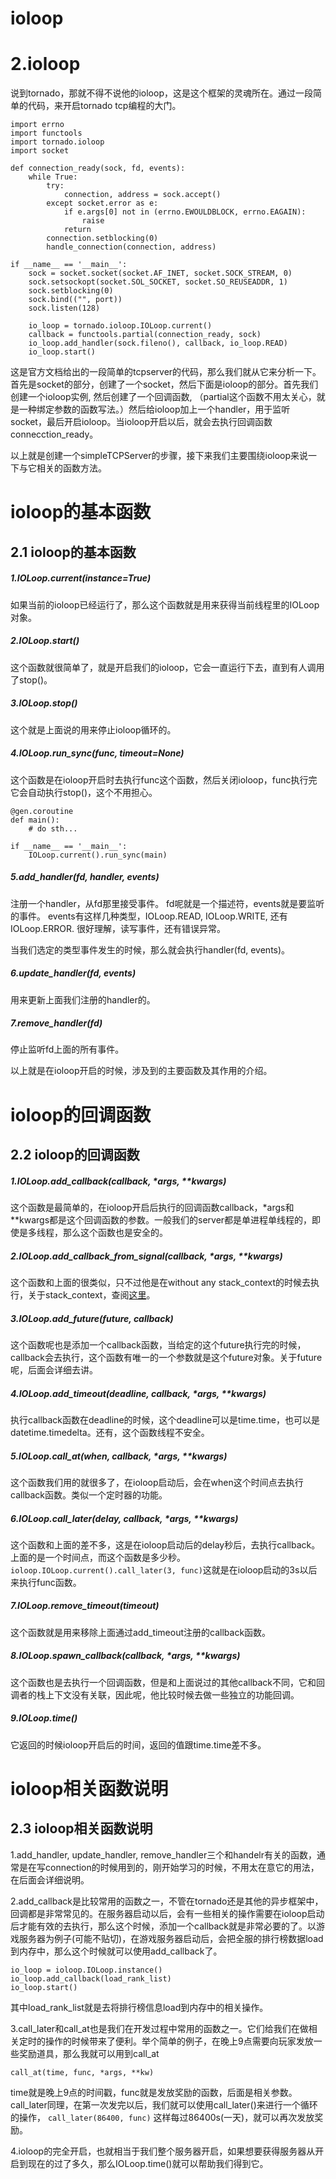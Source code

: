 # ioloop

# 2.ioloop

说到tornado，那就不得不说他的ioloop，这是这个框架的灵魂所在。通过一段简单的代码，来开启tornado tcp编程的大门。

```
import errno
import functools
import tornado.ioloop
import socket

def connection_ready(sock, fd, events):
    while True:
        try:
            connection, address = sock.accept()
        except socket.error as e:
            if e.args[0] not in (errno.EWOULDBLOCK, errno.EAGAIN):
                raise
            return
        connection.setblocking(0)
        handle_connection(connection, address)

if __name__ == '__main__':
    sock = socket.socket(socket.AF_INET, socket.SOCK_STREAM, 0)
    sock.setsockopt(socket.SOL_SOCKET, socket.SO_REUSEADDR, 1)
    sock.setblocking(0)
    sock.bind(("", port))
    sock.listen(128)

    io_loop = tornado.ioloop.IOLoop.current()
    callback = functools.partial(connection_ready, sock)
    io_loop.add_handler(sock.fileno(), callback, io_loop.READ)
    io_loop.start() 
```

这是官方文档给出的一段简单的tcpserver的代码，那么我们就从它来分析一下。 首先是socket的部分，创建了一个socket，然后下面是ioloop的部分。首先我们创建一个ioloop实例, 然后创建了一个回调函数, （partial这个函数不用太关心，就是一种绑定参数的函数写法。）然后给ioloop加上一个handler，用于监听socket，最后开启ioloop。当ioloop开启以后，就会去执行回调函数connecction_ready。

以上就是创建一个simpleTCPServer的步骤，接下来我们主要围绕ioloop来说一下与它相关的函数方法。

# ioloop的基本函数

## 2.1 ioloop的基本函数

##### 1.IOLoop.current(instance=True)

如果当前的ioloop已经运行了，那么这个函数就是用来获得当前线程里的IOLoop对象。

##### 2.IOLoop.start()

这个函数就很简单了，就是开启我们的ioloop，它会一直运行下去，直到有人调用了stop()。

##### 3.IOLoop.stop()

这个就是上面说的用来停止ioloop循环的。

##### 4.IOLoop.run_sync(func, timeout=None)

这个函数是在ioloop开启时去执行func这个函数，然后关闭ioloop，func执行完它会自动执行stop()，这个不用担心。

```
@gen.coroutine
def main():
    # do sth...

if __name__ == '__main__':
    IOLoop.current().run_sync(main) 
```

##### 5.add_handler(fd, handler, events)

注册一个handler，从fd那里接受事件。 fd呢就是一个描述符，events就是要监听的事件。 events有这样几种类型，IOLoop.READ, IOLoop.WRITE, 还有IOLoop.ERROR. 很好理解，读写事件，还有错误异常。

当我们选定的类型事件发生的时候，那么就会执行handler(fd, events)。

##### 6.update_handler(fd, events)

用来更新上面我们注册的handler的。

##### 7.remove_handler(fd)

停止监听fd上面的所有事件。

以上就是在ioloop开启的时候，涉及到的主要函数及其作用的介绍。

# ioloop的回调函数

## 2.2 ioloop的回调函数

##### 1.IOLoop.add_callback(callback, *args, **kwargs)

这个函数是最简单的，在ioloop开启后执行的回调函数callback，*args和**kwargs都是这个回调函数的参数。一般我们的server都是单进程单线程的，即使是多线程，那么这个函数也是安全的。

##### 2.IOLoop.add_callback_from_signal(callback, *args, **kwargs)

这个函数和上面的很类似，只不过他是在without any stack_context的时候去执行，关于stack_context，查阅[这里](http://www.tornadoweb.org/en/stable/stack_context.html#module-tornado.stack_context)。

##### 3.IOLoop.add_future(future, callback)

这个函数呢也是添加一个callback函数，当给定的这个future执行完的时候，callback会去执行，这个函数有唯一的一个参数就是这个future对象。关于future呢，后面会详细去讲。

##### 4.IOLoop.add_timeout(deadline, callback, *args, **kwargs)

执行callback函数在deadline的时候，这个deadline可以是time.time，也可以是datetime.timedelta。还有，这个函数线程不安全。

##### 5.IOLoop.call_at(when, callback, *args, **kwargs)

这个函数我们用的就很多了，在ioloop启动后，会在when这个时间点去执行callback函数。类似一个定时器的功能。

##### 6.IOLoop.call_later(delay, callback, *args, **kwargs)

这个函数和上面的差不多，这是在ioloop启动后的delay秒后，去执行callback。上面的是一个时间点，而这个函数是多少秒。 `ioloop.IOLoop.current().call_later(3, func)`这就是在ioloop启动的3s以后来执行func函数。

##### 7.IOLoop.remove_timeout(timeout)

这个函数就是用来移除上面通过add_timeout注册的callback函数。

##### 8.IOLoop.spawn_callback(callback, *args, **kwargs)

这个函数也是去执行一个回调函数，但是和上面说过的其他callback不同，它和回调者的栈上下文没有关联，因此呢，他比较时候去做一些独立的功能回调。

##### 9.IOLoop.time()

它返回的时候ioloop开启后的时间，返回的值跟time.time差不多。

# ioloop相关函数说明

## 2.3 ioloop相关函数说明

1.add_handler, update_handler, remove_handler三个和handelr有关的函数，通常是在写connection的时候用到的，刚开始学习的时候，不用太在意它的用法，在后面会详细说明。

2.add_callback是比较常用的函数之一，不管在tornado还是其他的异步框架中，回调都是非常常见的。在服务器启动以后，会有一些相关的操作需要在ioloop启动后才能有效的去执行，那么这个时候，添加一个callback就是非常必要的了。以游戏服务器为例子(可能不贴切)，在游戏服务器启动后，会把全服的排行榜数据load到内存中，那么这个时候就可以使用add_callback了。

```
io_loop = ioloop.IOLoop.instance()
io_loop.add_callback(load_rank_list)
io_loop.start() 
```

其中load_rank_list就是去将排行榜信息load到内存中的相关操作。

3.call_later和call_at也是我们在开发过程中常用的函数之一。它们给我们在做相关定时的操作的时候带来了便利。举个简单的例子，在晚上9点需要向玩家发放一些奖励道具，那么我就可以用到call_at

`call_at(time, func, *args, **kw)`

time就是晚上9点的时间戳，func就是发放奖励的函数，后面是相关参数。call_later同理，在第一次发完以后，我们就可以使用call_later()来进行一个循环的操作， `call_later(86400, func)` 这样每过86400s(一天)，就可以再次发放奖励。

4.ioloop的完全开启，也就相当于我们整个服务器开启，如果想要获得服务器从开启到现在的过了多久，那么IOLoop.time()就可以帮助我们得到它。
